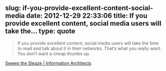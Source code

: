 slug: if-you-provide-excellent-content-social-media
date: 2012-12-29 22:33:06
title: If you provide excellent content, social media users will take the...
type: quote
---

> If you provide excellent content, social media users will take the time to read and talk about it in their networks. That’s what you really want. You don’t want a cheap thumbs up.

[Sweep the Sleaze | Information Architects](http://informationarchitects.net/blog/sweep-the-sleaze/)

